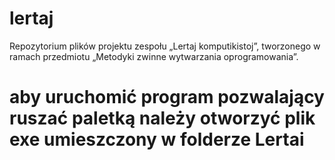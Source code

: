 # lertaj
Repozytorium plików projektu zespołu „Lertaj komputikistoj”, tworzonego w ramach przedmiotu „Metodyki zwinne wytwarzania oprogramowania”.
# aby uruchomić program pozwalający ruszać paletką należy otworzyć plik exe umieszczony w folderze Lertai
